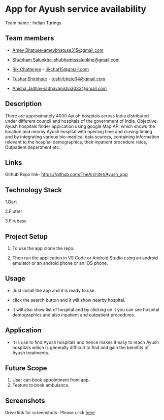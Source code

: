 # App for Ayush service availability

Team name : Indian Turings

## Team members

- [Amey Bhatuse](https://github.com/Amey-2002)-ameybhatuse315@gmail.com

- [Shubham Salunkhe](https://github.com/Shubhams-2002)-shubhamtssalunkhe@gmail.com

- [Rik Chatterjee](https://github.com/TheArchitet) -
  rikchat15@gmail.com
  
- [Tushar Shirbhate](https://github.com/Tushar-Shirbhate) - 
  tgshirbhate04@gmail.com
  
 - [Anisha Jadhav]()-jadhavanisha3033@gmail.com
  
  ## Description
  
  There are approximately 4000 Ayush hospitals across India distributed under different council and hospitals of the government of India. Objective: Ayush hospitals       finder application using google Map API which shows the location and nearby Ayush hospital with opening time and closing timing and by integrating various bio-medical   data sources, containing information relevant to the hospital demographics, their inpatient procedure rates, Outpatient department etc.
  
  ## Links
  Github Repo link- https://github.com/TheArchitet/Ayush_app
  
  
  ## Technology Stack
  
  1.Dart
  
  2.Flutter
  
  3.Firebase
  
  ## Project Setup
  
  1. To use the app clone the repo.
  
  2. Then run the application in VS Code or Android Studio using an 
     android emulator or an android phone or an IOS phone.
   
  ## Usage
  
  - Just install the app and it is ready to use.
  
  - click the search button and it will show nearby hospital.
  
  - It will also show list of hospital and by clicking on it you can see hospital demographics and also inpatient and outpatient procedures.

  ## Application
  
  - It is use to find Ayush hospitals and hence makes it easy to reach Ayush hospitals which is generally difficult to find and gain the benefits of Ayush treatments.
  
  ## Future Scope
  
  1. User can book appointment from app.
  2. Feature to book ambulance.

  ## Screenshots
  
  Drive link for screenshots- Please click [here](https://drive.google.com/drive/folders/16sAAUtH1Y_c2rVDNGNws16f21qlt6oXx)
  
